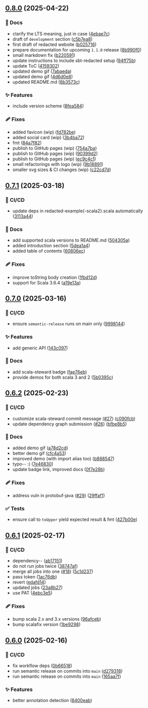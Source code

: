 ## [0.8.0](https://github.com/polentino/redacted/compare/v0.7.1...v0.8.0) (2025-04-22)

### 📖 Docs

* clarify the LTS meaning, just in case ([4ebae7c](https://github.com/polentino/redacted/commit/4ebae7c1fc8360dc4487181254d7bbe0903fc866))
* draft of `development` section ([c5b7ea8](https://github.com/polentino/redacted/commit/c5b7ea8b100c0df15ece6a64382f45609c9f3c95))
* first draft of redacted website ([b025716](https://github.com/polentino/redacted/commit/b025716c61262485879fb7cafaafef78db419751))
* prepare documentation for upcoming `1.1.0` release ([8b990f0](https://github.com/polentino/redacted/commit/8b990f0fa1097f719d1ed130933befaf31e142f2))
* small markdown fix ([b220591](https://github.com/polentino/redacted/commit/b220591a609e7a6728101f93d457f4157b20b60d))
* update instructions to include sbt-redacted setup ([94ff75b](https://github.com/polentino/redacted/commit/94ff75bfc2b8698ee3393d2a229f632a5f148cb7))
* update ToC ([4159302](https://github.com/polentino/redacted/commit/4159302f1c45aa3b5af907535bdabf6a0c782e46))
* updated demo gif ([7abaeda](https://github.com/polentino/redacted/commit/7abaedafff060175a31cce37549817d4d54b50c5))
* updated demo gif ([4d6d0e8](https://github.com/polentino/redacted/commit/4d6d0e8ac4464891b71e1362099dde89a18b193b))
* updated README.md ([8b3573c](https://github.com/polentino/redacted/commit/8b3573cd3e32f83cd8a311d96ee60d7e77358c4e))

### ✨ Features

* include version scheme ([8fea584](https://github.com/polentino/redacted/commit/8fea58430e46fd75fc2052f8c0ec2e3225e6d484))

### 🩹 Fixes

* added favicon (wip) ([fd782be](https://github.com/polentino/redacted/commit/fd782be7dbe3eb41f237fa373e91ba1b448a67ee))
* added social card (wip) ([3b4ba72](https://github.com/polentino/redacted/commit/3b4ba7237559e25f9250208b78e5a10e376f686f))
* fmt ([84a7f82](https://github.com/polentino/redacted/commit/84a7f82d8bc5169b50449a42db0ce6c366ffcd01))
* publish to GitHub pages (wip) ([754a7ba](https://github.com/polentino/redacted/commit/754a7bab6981e87dd54fb1133fae30bbefb292b5))
* publish to GitHub pages (wip) ([90399d2](https://github.com/polentino/redacted/commit/90399d2fb162a487b7ed8a7954fb8c3f3f8049af))
* publish to GitHub pages (wip) ([ec9c4c1](https://github.com/polentino/redacted/commit/ec9c4c152c1e81659a95a22ce2fcd3a54e0aaaeb))
* small refactorings with logo (wip) ([9b18891](https://github.com/polentino/redacted/commit/9b18891dcf104e751192d907611373675608db3f))
* smaller svg sizes & CI changes (wip) ([c22cd7d](https://github.com/polentino/redacted/commit/c22cd7d127dc9fad38802907ceb4a3c9c807470d))

## [0.7.1](https://github.com/polentino/redacted/compare/v0.7.0...v0.7.1) (2025-03-18)

### 🤖 CI/CD

* update deps in redacted-example{-scala2}.scala automatically ([3113a44](https://github.com/polentino/redacted/commit/3113a44dae70872fd8b29c57b389daa8a2cda27e))

### 📖 Docs

* add supported scala versions to README.md ([504305a](https://github.com/polentino/redacted/commit/504305a58c3e1c73a1f842e5d604b2ee4696023a))
* added introduction section ([5dea1a4](https://github.com/polentino/redacted/commit/5dea1a49181b97006ad4c69a8126ed763f6b5d54))
* added table of contents ([60806ec](https://github.com/polentino/redacted/commit/60806ecc36a9a86d0ceb7d6b5365bc0b8826545c))

### 🩹 Fixes

* improve toString body creation ([1fbd12d](https://github.com/polentino/redacted/commit/1fbd12dc73db854f24147f6e24f4106576c87b73))
* support for Scala 3.6.4 ([a19e13a](https://github.com/polentino/redacted/commit/a19e13afae4db9e58eb7d37352be48740a20c1db))

## [0.7.0](https://github.com/polentino/redacted/compare/v0.6.2...v0.7.0) (2025-03-16)

### 🤖 CI/CD

* ensure `semantic-release` runs on main only ([9998144](https://github.com/polentino/redacted/commit/999814484b0c9d8d1244160d3b551ee8712090f3))

### ✨ Features

* add generic API ([143c097](https://github.com/polentino/redacted/commit/143c0972f5c0483868397f77ce08af717dde0ca3))

### 📖 Docs

* add scala-steward badge ([fae76eb](https://github.com/polentino/redacted/commit/fae76eb7fc7def004179092a4603dc01b3ef317f))
* provide demos for both scala 3 and 2 ([5b0395c](https://github.com/polentino/redacted/commit/5b0395cd90da21ee4a11573b2a8a5f9afe8a8575))

## [0.6.2](https://github.com/polentino/redacted/compare/v0.6.1...v0.6.2) (2025-02-23)

### 🤖 CI/CD

* customize scala-steward commit message ([#27](https://github.com/polentino/redacted/issues/27)) ([c090fcb](https://github.com/polentino/redacted/commit/c090fcb225bb2425a6c95ea8a285a07df14e97a0))
* update dependency graph submission ([#26](https://github.com/polentino/redacted/issues/26)) ([bfbe8b5](https://github.com/polentino/redacted/commit/bfbe8b5fcb072efa8a8fcd39d3be9f233096b545))

### 📖 Docs

* added demo gif ([a78d2cd](https://github.com/polentino/redacted/commit/a78d2cdd3bb8e922ad8519c493dca68947352ac7))
* better demo gif ([cfc4a53](https://github.com/polentino/redacted/commit/cfc4a5337ef35fc4d271763a279682a7853a9104))
* improved demo (with import alias too) ([b888547](https://github.com/polentino/redacted/commit/b88854733b534c4e0fea69420da5bf92d072b028))
* typo-- :( ([7e46830](https://github.com/polentino/redacted/commit/7e4683068594d67314f92ec7b46f35b2dfb56143))
* update badge link, improved docs ([0f7e28b](https://github.com/polentino/redacted/commit/0f7e28ba63829c2318ee5de5ee499ceb0083e1fb))

### 🩹 Fixes

* address vuln in protobuf-java ([#29](https://github.com/polentino/redacted/issues/29))  ([29ffaf1](https://github.com/polentino/redacted/commit/29ffaf1ce484e7afee9bf6f62453f5ca390255a2))

### ✅ Tests

* ensure call to `toUpper` yield expected result & fmt ([427b00e](https://github.com/polentino/redacted/commit/427b00e28f16472e91c42d32abd43dccb2d3f3b3))

## [0.6.1](https://github.com/polentino/redacted/compare/v0.6.0...v0.6.1) (2025-02-17)

### 🤖 CI/CD

* dependency-- ([ab17151](https://github.com/polentino/redacted/commit/ab171511cb0433afbdd30404351c9d8e0f2e71aa))
* do not run jobs twice ([38747af](https://github.com/polentino/redacted/commit/38747af38640066018b1348eb1ea9490f18d69ec))
* merge all jobs into one ([#18](https://github.com/polentino/redacted/issues/18)) ([5c1d237](https://github.com/polentino/redacted/commit/5c1d23793e41ca94e19701059b070d11d5d36cb1))
* pass token ([1ac76db](https://github.com/polentino/redacted/commit/1ac76db3de4060dc6d1ff9e9431868e87e60ed4b))
* revert ([edafd14](https://github.com/polentino/redacted/commit/edafd14f3b54988c8b80a18fc32edef125ccc8eb))
* updated jobs ([23a8b27](https://github.com/polentino/redacted/commit/23a8b274024002c12c2a802ab795081c2f0fb689))
* use PAT ([4ebc3e5](https://github.com/polentino/redacted/commit/4ebc3e56921ef87177d99a785c556a06fd4da564))

### 🩹 Fixes

* bump scala 2.x and 3.x versions ([96afceb](https://github.com/polentino/redacted/commit/96afceb9d0caf9ebe7be19b9762bfdae1b402be9))
* bump scalafix version ([1be9298](https://github.com/polentino/redacted/commit/1be929817f07116d8e8affcbb616e39ffe3d2c1e))

## [0.6.0](https://github.com/polentino/redacted/compare/v0.5.1...v0.6.0) (2025-02-16)

### 🤖 CI/CD

* fix workflow deps ([0b66518](https://github.com/polentino/redacted/commit/0b6651834624c183ff020ec661516cc9f962534f))
* run semantic release on commits into `main` ([d279318](https://github.com/polentino/redacted/commit/d279318f5fb947c43d3e00eabb3179a4ba39521d))
* run semantic release on commits into `main` ([165aa7f](https://github.com/polentino/redacted/commit/165aa7f0d5435d19958457120c2e0986852330d1))

### ✨ Features

* better annotation detection ([8400eab](https://github.com/polentino/redacted/commit/8400eab73654a2fe421204ddcc8a2e8614525b2a))
